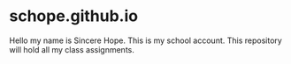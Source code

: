 # schope.github.io
Hello my name is Sincere Hope. This is my school account. This repository will hold all my class assignments.